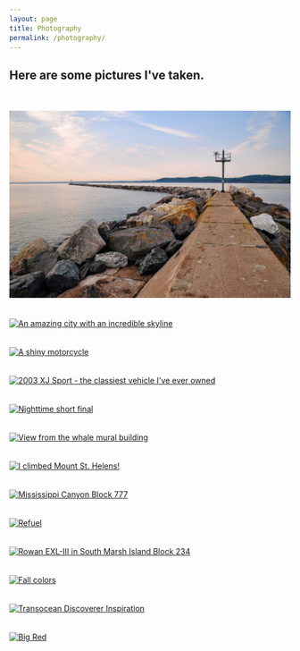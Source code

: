 ```yaml
---
layout: page
title: Photography
permalink: /photography/
---
```


## Here are some pictures I've taken.

<br/>
<br/>

<a href="assets/breakwall.JPG" data-lightbox="breakwall" data-title="The breakwall in Marquette, MI">
  <img src="assets/breakwall.JPG" title="The breakwall in Marquette, MI">
</a>

<br/>
<br/>
<br/>

<a href="//raw.githubusercontent.com/listpau/demo/gh-pages/assets/hk.JPG" data-lightbox="hk" data-title="An amazing city with an incredible skyline">
  <img src="//raw.githubusercontent.com/listpau/demo/gh-pages/assets/hk.JPG" title="An amazing city with an incredible skyline">
</a>


<br/>
<br/>
<br/>

<a href="//raw.githubusercontent.com/listpau/demo/gh-pages/assets/motorcycle.JPG" data-lightbox="motorcycle" data-title="A shiny motorcycle">
  <img src="//raw.githubusercontent.com/listpau/demo/gh-pages/assets/motorcycle.JPG" title="A shiny motorcycle">
</a>

<br/>
<br/>
<br/>

<a href="//raw.githubusercontent.com/listpau/demo/gh-pages/assets/jag.JPG" data-lightbox="jag" data-title="2003 XJ Sport - the classiest vehicle I've ever owned">
  <img src="//raw.githubusercontent.com/listpau/demo/gh-pages/assets/jag.JPG" title="2003 XJ Sport - the classiest vehicle I've ever owned">
</a>


<br/>
<br/>
<br/>

<a href="//raw.githubusercontent.com/listpau/demo/gh-pages/assets/nightflight.JPG" data-lightbox="nightflight" data-title="Nighttime short final">
  <img src="//raw.githubusercontent.com/listpau/demo/gh-pages/assets/nightflight.JPG" title="Nighttime short final">
</a>

<br/>
<br/>
<br/>

<a href="//raw.githubusercontent.com/listpau/demo/gh-pages/assets/detroit.JPG" data-lightbox="detroit" data-title="View from the whale mural building">
  <img src="//raw.githubusercontent.com/listpau/demo/gh-pages/assets/detroit.JPG" title="View from the whale mural building">
</a>

<br/>
<br/>
<br/>

<a href="//raw.githubusercontent.com/listpau/demo/gh-pages/assets/mountsainthelens.JPG" data-lightbox="mount-saint-helens" data-title="I climbed Mount St. Helens!">
  <img src="//raw.githubusercontent.com/listpau/demo/gh-pages/assets/mountsainthelens.JPG" title="I climbed Mount St. Helens!">
</a>

<br/>
<br/>
<br/>

<a href="//raw.githubusercontent.com/listpau/demo/gh-pages/assets/mc777.JPG" data-lightbox="mc777" data-title="Mississippi Canyon Block 777">
  <img src="//raw.githubusercontent.com/listpau/demo/gh-pages/assets/mc777.JPG" title="Mississippi Canyon Block 777">
</a>

<br/>
<br/>
<br/>

<a href="//raw.githubusercontent.com/listpau/demo/gh-pages/assets/68334.JPG" data-lightbox="68334" data-title="Refuel">
  <img src="//raw.githubusercontent.com/listpau/demo/gh-pages/assets/68334.JPG" title="Refuel">
</a>

<br/>
<br/>
<br/>

<a href="//raw.githubusercontent.com/listpau/demo/gh-pages/assets/mcmoran.jpg" data-lightbox="mcmoran" data-title="Rowan EXL-III in South Marsh Island Block 234">
  <img src="//raw.githubusercontent.com/listpau/demo/gh-pages/assets/mcmoran.jpg" title="Rowan EXL-III in South Marsh Island Block 234">
</a>

<br/>
<br/>
<br/>

<a href="//raw.githubusercontent.com/listpau/demo/gh-pages/assets/tree_cropped.JPG" data-lightbox="tree" data-title="Fall colors">
  <img src="//raw.githubusercontent.com/listpau/demo/gh-pages/assets/tree_cropped.JPG" title="Fall colors">
</a>

<br/>
<br/>
<br/>

<a href="//raw.githubusercontent.com/listpau/demo/gh-pages/assets/transocean.JPG" data-lightbox="transocean" data-title="Transocean Discoverer Inspiration">
  <img src="//raw.githubusercontent.com/listpau/demo/gh-pages/assets/transocean.JPG" title="Transocean Discoverer Inspiration">
</a>

<br/>
<br/>
<br/>

<a href="//raw.githubusercontent.com/listpau/demo/gh-pages/assets/kayak.JPG" data-lightbox="kayak" data-title="Big Red">
  <img src="//raw.githubusercontent.com/listpau/demo/gh-pages/assets/kayak.JPG" title="Big Red">
</a>
